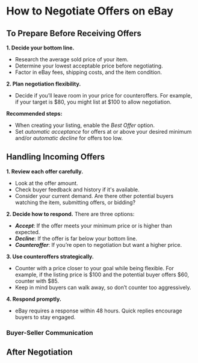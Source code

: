 # How to Negotiate Offers on eBay

## To Prepare Before Receiving Offers

**1. Decide your bottom line.**
   - Research the average sold price of your item.
   - Determine your lowest acceptable price before negotiating.
   - Factor in eBay fees, shipping costs, and the item condition.

**2. Plan negotiation flexibility.**
   - Decide if you’ll leave room in your price for counteroffers. For example, if your target is $80, you might list at $100 to allow negotiation.

**Recommended steps:**
  - When creating your listing, enable the *Best Offer* option.
  - Set *automatic acceptance* for offers at or above your desired minimum and/or *automatic decline* for offers too low.

## Handling Incoming Offers

**1. Review each offer carefully.**
   - Look at the offer amount.
   - Check buyer feedback and history if it's available.
   - Consider your current demand. Are there other potential buyers watching the item, submitting offers, or bidding?

**2. Decide how to respond.** There are three options:
   - ***Accept***: If the offer meets your minimum price or is higher than expected.
   - ***Decline***: If the offer is far below your bottom line.
   - ***Counteroffer***: If you’re open to negotiation but want a higher price.

**3. Use counteroffers strategically.**
   - Counter with a price closer to your goal while being flexible. For example, if the listing price is $100 and the potential buyer offers $60, counter with $85.
   - Keep in mind buyers can walk away, so don’t counter too aggressively.

**4. Respond promptly.**
   - eBay requires a response within 48 hours. Quick replies encourage buyers to stay engaged.

### Buyer-Seller Communication

## After Negotiation